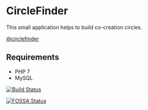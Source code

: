 # CircleFinder

This small application helps to build co-creation circles.

[@circlefinder](https://twitter.com/circlefinder)

## Requirements

* PHP 7
* MySQL

[![Build Status](https://travis-ci.org/leonidlezner/circlefinder.svg?branch=master)](https://travis-ci.org/leonidlezner/circlefinder)

[![FOSSA Status](https://app.fossa.io/api/projects/git%2Bgithub.com%2Fleonidlezner%2Fcirclefinder.svg?type=large)](https://app.fossa.io/projects/git%2Bgithub.com%2Fleonidlezner%2Fcirclefinder?ref=badge_large)

